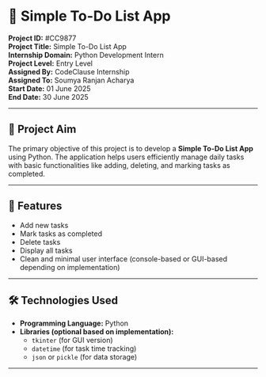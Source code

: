 # 📝 Simple To-Do List App

**Project ID:** #CC9877  
**Project Title:** Simple To-Do List App  
**Internship Domain:** Python Development Intern  
**Project Level:** Entry Level  
**Assigned By:** CodeClause Internship  
**Assigned To:** Soumya Ranjan Acharya  
**Start Date:** 01 June 2025  
**End Date:** 30 June 2025  

---

## 📌 Project Aim

The primary objective of this project is to develop a **Simple To-Do List App** using Python. The application helps users efficiently manage daily tasks with basic functionalities like adding, deleting, and marking tasks as completed.

---

## 🚀 Features

- Add new tasks
- Mark tasks as completed
- Delete tasks
- Display all tasks
- Clean and minimal user interface (console-based or GUI-based depending on implementation)

---

## 🛠️ Technologies Used

- **Programming Language:** Python  
- **Libraries (optional based on implementation):**  
  - `tkinter` (for GUI version)  
  - `datetime` (for task time tracking)  
  - `json` or `pickle` (for data storage)

---


